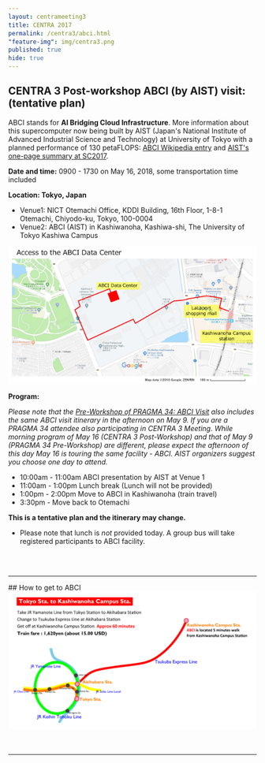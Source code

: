 ```yaml
---
layout: centrameeting3
title: CENTRA 2017
permalink: /centra3/abci.html
"feature-img": img/centra3.png
published: true
hide: true
---
```


## CENTRA 3 Post-workshop ABCI (by AIST) visit: (tentative plan)  

ABCI stands for **AI Bridging Cloud Infrastructure**. More information about this supercomputer now being built by AIST (Japan's National Institute of Advanced Industrial Science and Technology) at University of Tokyo with a planned performance of 130 petaFLOPS: [ABCI Wikipedia entry](https://en.wikipedia.org/wiki/AI_Bridging_Cloud_Infrastructure) and [AIST's one-page summary at SC2017](https://www.itri.aist.go.jp/events/sc2017/SC17_AIST_ABCI.pdf).  

**Date and time:** 0900 - 1730 on May 16, 2018, some transportation time included
    
**Location: Tokyo, Japan**   
* Venue1: NICT Otemachi Office, KDDI Building, 16th Floor, 1-8-1 Otemachi, Chiyodo-ku, Tokyo, 100-0004
* Venue2: ABCI (AIST) in Kashiwanoha, Kashiwa-shi, The University of Tokyo Kashiwa Campus  

<img src="/img/centra3_abci_data_center.png" alt="CENTRA3 ABCI map" style="margin-right: auto;margin-left: auto;" class="img-responsive">

**Program:**

*Please note that the [Pre-Workshop of PRAGMA 34: ABCI Visit](http://www.pragma-grid.net/pragma34-program/) also includes the same ABCI visit itinerary in the afternoon on May 9. If you are a PRAGMA 34 attendee also participating in CENTRA 3 Meeting. While morning program of May 16 (CENTRA 3 Post-Workshop) and that of May 9 (PRAGMA 34 Pre-Workshop) are different, please expect the afternoon of this day May 16 is touring the same facility - ABCI. AIST organizers suggest you choose one day to attend.*

* 10:00am - 11:00am ABCI presentation by AIST at Venue 1
* 11:00am - 1:00pm Lunch break (Lunch will not be provided)  
* 1:00pm - 2:00pm Move to ABCI in Kashiwanoha (train travel)  
* 3:30pm - Move back to Otemachi  
    
**This is a tentative plan and the itinerary may change.**   
    
* Please note that lunch is *not* provided today. A group bus will take registered participants to ABCI facility. 
<br>
<br>
<hr>
## How to get to ABCI  
<img src="/img/centra-3-abci-map.png" alt="CENTRA3 ABCI map" style="margin-right: auto;margin-left: auto;" class="img-responsive">

<br>
<br>
<br>
<hr>
